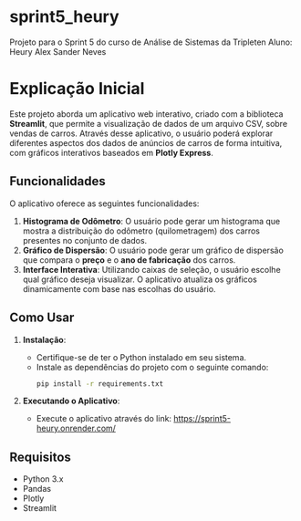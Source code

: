 # sprint5_heury

Projeto para o Sprint 5 do curso de Análise de Sistemas da Tripleten
Aluno: Heury Alex Sander Neves

# Explicação Inicial

Este projeto aborda um aplicativo web interativo, criado com a biblioteca **Streamlit**, que permite a visualização de dados de um arquivo CSV, sobre vendas de carros. Através desse aplicativo, o usuário poderá explorar diferentes aspectos dos dados de anúncios de carros de forma intuitiva, com gráficos interativos baseados em **Plotly Express**.

## Funcionalidades

O aplicativo oferece as seguintes funcionalidades: 

1. **Histograma de Odômetro**: O usuário pode gerar um histograma que mostra a distribuição do odômetro (quilometragem) dos carros presentes no conjunto de dados.
2. **Gráfico de Dispersão**: O usuário pode gerar um gráfico de dispersão que compara o **preço** e o **ano de fabricação** dos carros.
3. **Interface Interativa**: Utilizando caixas de seleção, o usuário escolhe qual gráfico deseja visualizar. O aplicativo atualiza os gráficos dinamicamente com base nas escolhas do usuário.

## Como Usar

1. **Instalação**:

   - Certifique-se de ter o Python instalado em seu sistema.
   - Instale as dependências do projeto com o seguinte comando:
     ```bash
     pip install -r requirements.txt
     ```

2. **Executando o Aplicativo**:
   - Execute o aplicativo através do link:
     https://sprint5-heury.onrender.com/

## Requisitos

- Python 3.x
- Pandas
- Plotly
- Streamlit
